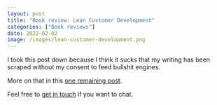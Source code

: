 ```yaml
---
layout: post
title: "Book review: Lean Customer Development"
categories: ["Book reviews"]
date: 2022-02-02
image: /images/lean-customer-development.png
---
```


I took this post down because I think it sucks that my writing has been scraped without my consent to feed bullshit engines.

More on that in this [one remaining post](/my-final-blog-post).

Feel free to [get in touch](/contact) if you want to chat.
